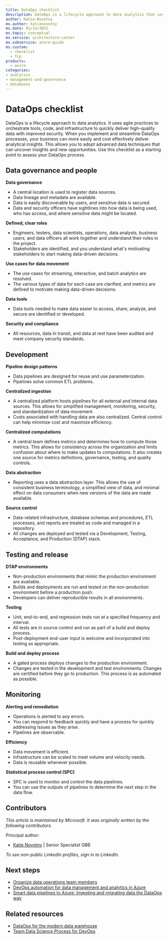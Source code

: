 ```yaml
---
title: DataOps checklist
description: DataOps is a lifecycle approach to data analytics that uses agile practices to deliver high-quality data. Use this checklist to assess your DataOps process. 
author: Katie-Novotny
ms.author: katienovotny
ms.date: 01/14/2022
ms.topic: conceptual
ms.service: architecture-center
ms.subservice: azure-guide
ms.custom:
  - checklist
  - fcp
products:
  - azure 
categories: 
- analytics
- management-and-governance
- databases
---
```


# DataOps checklist

DataOps is a lifecycle approach to data analytics. It uses agile practices to orchestrate tools, code, and infrastructure to quickly deliver high-quality data with improved security. When you implement and streamline DataOps processes, your business can more easily and cost effectively deliver analytical insights. This allows you to adopt advanced data techniques that can uncover insights and new opportunities. Use this checklist as a starting point to assess your DataOps process. 

## Data governance and people

**Data governance**
- A central location is used to register data sources.
- Data lineage and metadata are available.  
- Data is easily discoverable by users, and sensitive data is secured.  
- Data and security officers have sightlines into how data is being used, who has access, and where sensitive data might be located.  

**Defined, clear roles**  
- Engineers, testers, data scientists, operations, data analysts, business users, and data officers all work together and understand their roles in the project.  
- Stakeholders are identified, and you understand what's motivating stakeholders to start making data-driven decisions. 

**Use cases for data movement**
 - The use cases for streaming, interactive, and batch analytics are resolved.  
 - The various types of data for each case are clarified, and metrics are defined to motivate making data-driven decisions. 

**Data tools**
- Data tools needed to make data easier to access, share, analyze, and secure are identified or developed.

**Security and compliance**
- All resources, data in transit, and data at rest have been audited and meet company security standards.

## Development

**Pipeline design patterns**
- Data pipelines are designed for reuse and use parameterization.  
- Pipelines solve common ETL problems. 

**Centralized ingestion** 
- A centralized platform hosts pipelines for all external and internal data sources. This allows for simplified management, monitoring, security, and standardization of data movement.  
- Costs associated with handling data are also centralized. Central control can help minimize cost and maximize efficiency. 

**Centralized computations** 
- A central team defines metrics and determines how to compute those metrics. This allows for consistency across the organization and limits confusion about where to make updates to computations. It also creates one source for metrics definitions, governance, testing, and quality controls. 

**Data abstraction** 
- Reporting uses a data abstraction layer. This allows the use of consistent business terminology, a simplified view of data, and minimal effect on data consumers when new versions of the data are made available. 

**Source control** 
- Data-related infrastructure, database schemas and procedures, ETL processes, and reports are treated as code and managed in a repository.  
- All changes are deployed and tested via a Development, Testing, Acceptance, and Production (DTAP) stack. 

## Testing and release

**DTAP environments**
- Non-production environments that mimic the production environment are available.
- Builds and deployments are run and tested on the non-production environment before a production push.  
- Developers can deliver reproducible results in all environments. 

**Testing** 
- Unit, end-to-end, and regression tests run at a specified frequency and interval.
- All tests are in source control and run as part of a build and deploy process.  
- Post-deployment end-user input is welcome and incorporated into testing as appropriate. 

**Build and deploy process**
 - A gated process deploys changes to the production environment.  
 - Changes are tested in the development and test environments. Changes are certified before they go to production. This process is as automated as possible. 

## Monitoring

**Alerting and remediation** 
- Operations is alerted to any errors. 
- You can respond to feedback quickly and have a process for quickly addressing issues as they arise.  
- Pipelines are observable. 

**Efficiency**
- Data movement is efficient. 
- Infrastructure can be scaled to meet volume and velocity needs.  
- Data is reusable whenever possible. 

**Statistical process control (SPC)** 
- SPC is used to monitor and control the data pipelines.  
- You can use the outputs of pipelines to determine the next step in the data flow.

## Contributors

*This article is maintained by Microsoft. It was originally written by the following contributors.* 

Principal author:

 - [Katie Novotny](https://www.linkedin.com/in/katie-novotny/) | Senior Specialist GBB
 
*To see non-public LinkedIn profiles, sign in to LinkedIn.*  

## Next steps

- [Organize data operations team members](/azure/cloud-adoption-framework/scenarios/data-management/organize)
- [DevOps automation for data management and analytics in Azure](/azure/cloud-adoption-framework/scenarios/data-management/organize-data-operations)
- [Smart data pipelines to Azure: Ingesting and migrating data the DataOps way](/shows/ask-the-expert/ask-the-expert-smart-data-pipelines-to-azure-ingesting-and-migrating-data-the-dataops-way)

## Related resources

- [DataOps for the modern data warehouse](/azure/architecture/databases/architecture/dataops-mdw)
- [Team Data Science Process for DevOps](/azure/architecture/data-science-process/team-data-science-process-for-devops)
